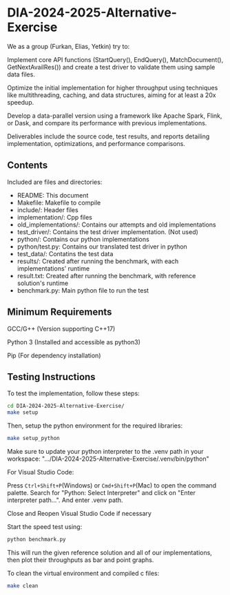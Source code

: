 # DIA-2024-2025-Alternative-Exercise

We as a group (Furkan, Elias, Yetkin) try to:

Implement core API functions (StartQuery(), EndQuery(), MatchDocument(), GetNextAvailRes()) and create a test driver to validate them using sample data files.

Optimize the initial implementation for higher throughput using techniques like multithreading, caching, and data structures, aiming for at least a 20x speedup.

Develop a data-parallel version using a framework like Apache Spark, Flink, or Dask, and compare its performance with previous implementations.

Deliverables include the source code, test results, and reports detailing implementation, optimizations, and performance comparisons.

## Contents

Included are files and directories:
  - README: This document
  - Makefile: Makefile to compile
  - include/: Header files
  - implementation/: Cpp files
  - old_implementations/: Contains our attempts and old implementations
  - test_driver/: Contains the test driver implementation. (Not used)
  - python/: Contains our python implementations
  - python/test.py: Contains our translated test driver in python
  - test_data/: Contatins the test data
  - results/: Created after running the benchmark, with each implementations' runtime
  - result.txt: Created after running the benchmark, with reference solution's runtime
  - benchmark.py: Main python file to run the test

## Minimum Requirements

GCC/G++ (Version supporting C++17)

Python 3 (Installed and accessible as python3)

Pip (For dependency installation)

## Testing Instructions

To test the implementation, follow these steps:

```bash
cd DIA-2024-2025-Alternative-Exercise/
make setup
```

Then, setup the python environment for the required libraries:

```bash
make setup_python
```

Make sure to update your python interpreter to the .venv path in your workspace:
".../DIA-2024-2025-Alternative-Exercise/.venv/bin/python"

For Visual Studio Code:

Press `Ctrl+Shift+P`(Windows) or `Cmd+Shift+P`(Mac) to open the command palette.
Search for "Python: Select Interpreter" and click on "Enter interpreter path...". And enter .venv path.

Close and Reopen Visual Studio Code if necessary

Start the speed test using:

```bash
python benchmark.py
```

This will run the given reference solution and all of our implementations, then plot their throughputs as bar and point graphs.

To clean the virtual environment and compiled c files:

```bash
make clean
```
